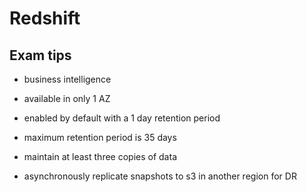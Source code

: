 # Redshift

## Exam tips

- business intelligence
- available in only 1 AZ

- enabled by default with a 1 day retention period
- maximum retention period is 35 days
- maintain at least three copies of data
- asynchronously replicate snapshots to s3 in another region for DR
